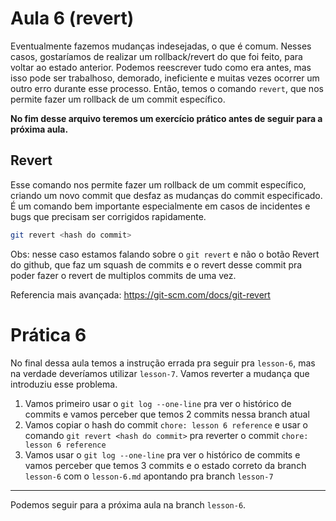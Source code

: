 # Aula 6 (revert)

Eventualmente fazemos mudanças indesejadas, o que é comum. Nesses casos, gostaríamos de realizar um rollback/revert do que foi feito, para voltar ao estado anterior.
Podemos reescrever tudo como era antes, mas isso pode ser trabalhoso, demorado, ineficiente e muitas vezes ocorrer um outro erro durante esse processo. Então, temos o comando `revert`, que nos permite fazer um rollback de um commit específico.

**No fim desse arquivo teremos um exercício prático antes de seguir para a próxima aula.**

## Revert

Esse comando nos permite fazer um rollback de um commit específico, criando um novo commit que desfaz as mudanças do commit especificado.
É um comando bem importante especialmente em casos de incidentes e bugs que precisam ser corrigidos rapidamente.

```bash
git revert <hash do commit>
```

Obs: nesse caso estamos falando sobre o `git revert` e não o botão Revert do github, que faz um squash de commits e o revert desse commit pra poder fazer o revert de multiplos commits de uma vez.

Referencia mais avançada: https://git-scm.com/docs/git-revert

# Prática 6

No final dessa aula temos a instrução errada pra seguir pra `lesson-6`, mas na verdade deveríamos utilizar `lesson-7`. Vamos reverter a mudança que introduziu esse problema.

1. Vamos primeiro usar o `git log --one-line` pra ver o histórico de commits e vamos perceber que temos 2 commits nessa branch atual
2. Vamos copiar o hash do commit `chore: lesson 6 reference` e usar o comando `git revert <hash do commit>` pra reverter o commit `chore: lesson 6 reference`
3. Vamos usar o `git log --one-line` pra ver o histórico de commits e vamos perceber que temos 3 commits e o estado correto da branch `lesson-6` com o `lesson-6.md` apontando pra branch `lesson-7`

--- 

Podemos seguir para a próxima aula na branch `lesson-6`.